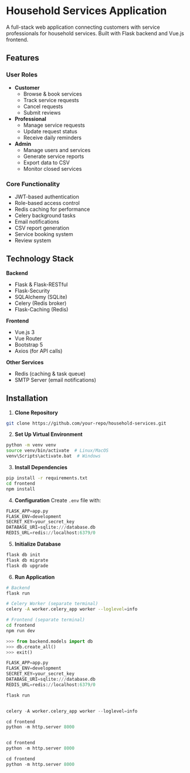 # Household Services Application

A full-stack web application connecting customers with service professionals for household services. Built with Flask backend and Vue.js frontend.

## Features

### User Roles
- **Customer**
  - Browse & book services
  - Track service requests
  - Cancel requests
  - Submit reviews
- **Professional**
  - Manage service requests
  - Update request status
  - Receive daily reminders
- **Admin**
  - Manage users and services
  - Generate service reports
  - Export data to CSV
  - Monitor closed services

### Core Functionality
- JWT-based authentication
- Role-based access control
- Redis caching for performance
- Celery background tasks
- Email notifications
- CSV report generation
- Service booking system
- Review system

## Technology Stack

**Backend**
- Flask & Flask-RESTful
- Flask-Security
- SQLAlchemy (SQLite)
- Celery (Redis broker)
- Flask-Caching (Redis)

**Frontend**
- Vue.js 3
- Vue Router
- Bootstrap 5
- Axios (for API calls)

**Other Services**
- Redis (caching & task queue)
- SMTP Server (email notifications)

## Installation

1. **Clone Repository**
```bash
git clone https://github.com/your-repo/household-services.git
```

2. **Set Up Virtual Environment**
```bash
python -m venv venv
source venv/bin/activate  # Linux/MacOS
venv\Scripts\activate.bat  # Windows
```

3. **Install Dependencies**
```bash
pip install -r requirements.txt
cd frontend
npm install
```

4. **Configuration**
Create `.env` file with:
```python
FLASK_APP=app.py
FLASK_ENV=development
SECRET_KEY=your_secret_key
DATABASE_URI=sqlite:///database.db
REDIS_URL=redis://localhost:6379/0
```

5. **Initialize Database**
```bash
flask db init
flask db migrate
flask db upgrade
```

6. **Run Application**
```bash
# Backend
flask run

# Celery Worker (separate terminal)
celery -A worker.celery_app worker --loglevel=info

# Frontend (separate terminal)
cd frontend
npm run dev
```

```python
>>> from backend.models import db
>>> db.create_all()
>>> exit()

FLASK_APP=app.py
FLASK_ENV=development
SECRET_KEY=your_secret_key
DATABASE_URI=sqlite:///database.db
REDIS_URL=redis://localhost:6379/0

flask run


celery -A worker.celery_app worker --loglevel=info

cd frontend
python -m http.server 8000


cd frontend
python -m http.server 8000

cd frontend
python -m http.server 8000
